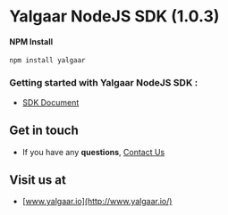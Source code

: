 # Yalgaar NodeJS SDK (1.0.3)

#### NPM Install
```
npm install yalgaar
```

### Getting started with Yalgaar NodeJS  SDK :
  * [SDK Document](http://www.yalgaar.io/documentation/nodejs-api)

## Get in touch

- If you have any **questions**, [Contact Us](http://www.yalgaar.io/contact-us)


## Visit us at

- [www.yalgaar.io](http://www.yalgaar.io/)
